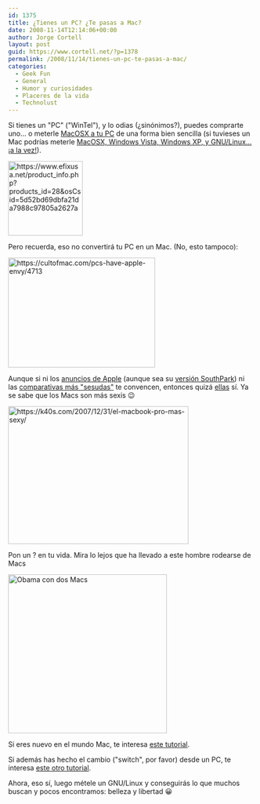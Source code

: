 ```yaml
---
id: 1375
title: ¿Tienes un PC? ¿Te pasas a Mac?
date: 2008-11-14T12:14:06+00:00
author: Jorge Cortell
layout: post
guid: https://www.cortell.net/?p=1378
permalink: /2008/11/14/tienes-un-pc-te-pasas-a-mac/
categories:
  - Geek Fun
  - General
  - Humor y curiosidades
  - Placeres de la vida
  - Technolust
---
```

Si tienes un "PC" ("WinTel"), y lo odias (¿sinónimos?), puedes comprarte uno... o meterle <a title="https://gizmodo.com/5049756/review-efix-dongle-perfectly-transforms-pc-to-mac" href="https://gizmodo.com/5049756/review-efix-dongle-perfectly-transforms-pc-to-mac" target="_blank">MacOSX a tu PC</a> de una forma bien sencilla (si tuvieses un Mac podrías meterle <a title="https://www.unplggd.com/unplggd/how-to/how-to-install-os-x-windows-vista-windows-xp-and-linux-ubuntu-on-a-macbook-and-rule-the-world-068920" href="https://www.unplggd.com/unplggd/how-to/how-to-install-os-x-windows-vista-windows-xp-and-linux-ubuntu-on-a-macbook-and-rule-the-world-068920" target="_blank">MacOSX, Windows Vista, Windows XP, y GNU/Linux... ¡a la vez!</a>).

<img src="https://www.efixusa.net/images/prod1.jpg" alt="https://www.efixusa.net/product_info.php?products_id=28&osCsid=5d52bd69dbfa21da7988c97805a2627a" width="152" height="152" />

Pero recuerda, eso no convertirá tu PC en un Mac. (No, esto tampoco):

<img src="https://cultofmac.com/wp-content/uploads/real-apple-300x224.jpg" alt="https://cultofmac.com/pcs-have-apple-envy/4713" width="300" height="224" />

Aunque si ni los <a title="https://www.youtube.com/watch?v=9VlPJFcvsVY" href="https://www.youtube.com/watch?v=9VlPJFcvsVY" target="_blank">anuncios de Apple</a> (aunque sea su <a title="https://southpark.wtdmusic.com/" href="https://southpark.wtdmusic.com/" target="_blank">versión SouthPark</a>) ni las <a title="https://www.youtube.com/watch?v=Z_N7s5UL4ac" href="https://www.youtube.com/watch?v=Z_N7s5UL4ac" target="_blank">comparativas más "sesudas"</a> te convencen, entonces quizá <a title="Mac Chick of the Month" href="https://macenstein.com/default/archives/category/mac-chick-of-the-month" target="_blank">ellas</a> sí. Ya se sabe que los Macs son más sexis 😉

<img src="https://zgz.alberto.googlepages.com/sexiMBPpeke.jpg" alt="https://k40s.com/2007/12/31/el-macbook-pro-mas-sexy/" width="368" height="281" />

Pon un ? en tu vida. Mira lo lejos que ha llevado a este hombre rodearse de Macs

<a title="fotos de Obama" href="https://www.barack-obama-now.com/pix-2008/" target="_blank"><img src="https://www.barack-obama-now.com/pix-2008/obama_computer.jpg" alt="Obama con dos Macs" width="324" height="324" /></a>

Si eres nuevo en el mundo Mac, te interesa <a title="Tutorial Mac101 en español" href="https://www.apple.com/es/support/mac101/" target="_blank">este tutorial</a>.
  
Si además has hecho el cambio ("switch", por favor) desde un PC, te interesa <a title="Tutorial switch101 en español" href="https://www.apple.com/es/support/switch101/" target="_blank">este otro tutorial</a>.

Ahora, eso sí, luego métele un GNU/Linux y conseguirás lo que muchos buscan y pocos encontramos: belleza y libertad 😀